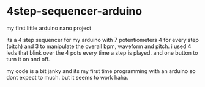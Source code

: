 # 4step-sequencer-arduino
my first little arduino nano project

its a 4 step sequencer for my arduino with 7 potentiometers 
4 for every step (pitch) and 3 to manipulate the overall bpm, waveform and pitch.
i used 4 leds that blink over the 4 pots every time a step is played.
and one button to turn it on and off.

my code is a bit janky and its my first time programming with an arduino so dont expect to much.
but it seems to work haha.
